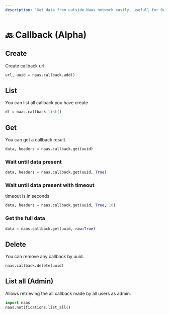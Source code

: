 ```yaml
---
description: 'Get data from uutside Naas network easily, usefull for OAuth and other stuff'
---
```


# 🔙 Callback \(Alpha\)

## Create

Create callback url 

```python
url, uuid = naas.callback.add()
```

## List 

You can list all callback  you have create

```python
df = naas.callback.list()
```

## Get 

You can get a callback result.

```python
data, headers = naas.callback.get(uuid)
```

### Wait until data present

```python
data, headers = naas.callback.get(uuid, True)
```

### Wait until data present with timeout

timeout is in seconds

```python
data, headers = naas.callback.get(uuid, True, 10)
```

### Get the full data

```python
data = naas.callback.get(uuid, raw=True)
```

## Delete

You can remove any callback by uuid. 

```python
naas.callback.delete(uuid)
```

## List all \(Admin\)

Allows retrieving the all callback made by all users as admin.

```python
import naas
naas.notifications.list_all()
```



